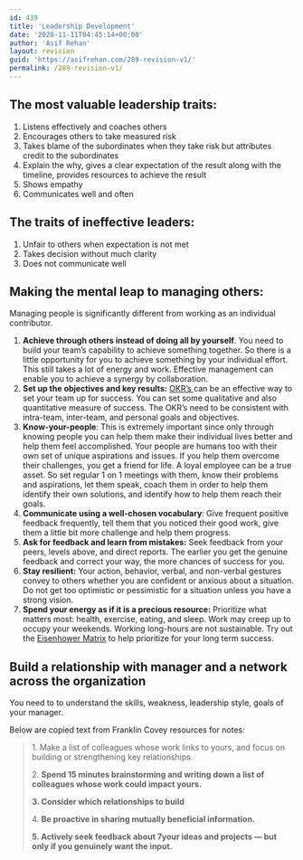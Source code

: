 ```yaml
---
id: 439
title: 'Leadership Development'
date: '2020-11-11T04:45:14+00:00'
author: 'Asif Rehan'
layout: revision
guid: 'https://asifrehan.com/289-revision-v1/'
permalink: /289-revision-v1/
---
```


## The most valuable leadership traits: 

1. Listens effectively and coaches others
2. Encourages others to take measured risk
3. Takes blame of the subordinates when they take risk but attributes credit to the subordinates
4. Explain the why, gives a clear expectation of the result along with the timeline, provides resources to achieve the result
5. Shows empathy
6. Communicates well and often

## The traits of ineffective leaders: 

1. Unfair to others when expectation is not met
2. Takes decision without much clarity
3. Does not communicate well

## Making the mental leap to managing others: 

Managing people is significantly different from working as an individual contributor.

1. **Achieve through others instead of doing all by yourself**. You need to build your team’s capability to achieve something together. So there is a little opportunity for you to achieve something by your individual effort. This still takes a lot of energy and work. Effective management can enable you to achieve a synergy by collaboration.
2. **Set up the objectives and key results:**  [OKR’s ](https://en.wikipedia.org/wiki/OKR)can be an effective way to set your team up for success. You can set some qualitative and also quantitative measure of success. The OKR’s need to be consistent with intra-team, inter-team, and personal goals and objectives.
3. **Know-your-people**: This is extremely important since only through knowing people you can help them make their individual lives better and help them feel accomplished. Your people are humans too with their own set of unique aspirations and issues. If you help them overcome their challenges, you get a friend for life. A loyal employee can be a true asset. So set regular 1 on 1 meetings with them, know their problems and aspirations, let them speak, coach them in order to help them identify their own solutions, and identify how to help them reach their goals.
4. **Communicate using a well-chosen vocabulary**: Give frequent positive feedback frequently, tell them that you noticed their good work, give them a little bit more challenge and help them progress.
5. **Ask for feedback and learn from mistakes:** Seek feedback from your peers, levels above, and direct reports. The earlier you get the genuine feedback and correct your way, the more chances of success for you.
6. **Stay resilient:** Your action, behavior, verbal, and non-verbal gestures convey to others whether you are confident or anxious about a situation. Do not get too optimistic or pessimistic for a situation unless you have a strong vision.
7. **Spend your energy as if it is a precious resource:** Prioritize what matters most: health, exercise, eating, and sleep. Work may creep up to occupy your weekends. Working long-hours are not sustainable. Try out the [Eisenhower Matrix](https://doist.com/blog/eisenhower-matrix/) to help prioritize for your long term success.

## Build a relationship with manager and a network across the organization

 You need to to understand the skills, weakness, leadership style, goals of your manager.

Below are copied text from Franklin Covey resources for notes:

> 1\. Make a list of colleagues whose work links to yours, and focus on building or strengthening key relationships.
> 
> 2\. **Spend 15 minutes brainstorming and writing down a list of colleagues whose work could impact yours.**
> 
> **3. Consider which relationships to build**
> 
> 4\. **Be proactive in sharing mutually beneficial information.**
> 
>  **5. Actively seek feedback about 7your ideas and projects — but only if you genuinely want the input.**
